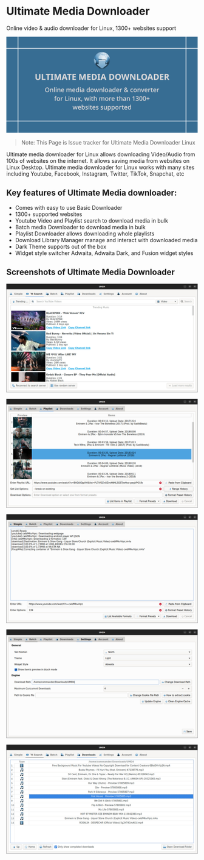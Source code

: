 # Ultimate Media Downloader
Online video &amp; audio downloader for Linux, 1300+ websites support

<p align="center">
  <img src="https://github.com/keshavbhatt/ultimate-media-download-linux/blob/main/images/github_banner.png?raw=true">
</p>

> Note: This Page is Issue tracker for Ultimate Media Downloader Linux

Ultimate media downloader for Linux allows downloading Video/Audio from 100s of websites on the internet. It allows saving media from websites on Linux Desktop. Ultimate media downloader for Linux works with many sites including Youtube, Facebook, Instagram, Twitter, TikTok, Snapchat, etc

## Key features of Ultimate Media downloader:

* Comes with easy to use Basic Downloader
* 1300+ supported websites
* Youtube Video and Playlist search to download media in bulk
* Batch media Downloader to download media in bulk
* Playlist Downloader allows downloading whole playlists
* Download Library Manager manage and interact with downloaded media
* Dark Theme supports out of the box
* Widget style switcher Adwaita, Adwaita Dark, and Fusion widget styles


## Screenshots of Ultimate Media Downloader

![Ultimate Media Downloader](https://github.com/keshavbhatt/ultimate-media-download-linux/blob/main/images/1.jpeg?raw=true)

![Ultimate Media Downloader](https://github.com/keshavbhatt/ultimate-media-download-linux/blob/main/images/2.jpeg?raw=true)

![Ultimate Media Downloader](https://github.com/keshavbhatt/ultimate-media-download-linux/blob/main/images/3.jpeg?raw=true)

![Ultimate Media Downloader](https://github.com/keshavbhatt/ultimate-media-download-linux/blob/main/images/4.jpeg?raw=true)

![Ultimate Media Downloader](https://github.com/keshavbhatt/ultimate-media-download-linux/blob/main/images/5.jpeg?raw=true)


